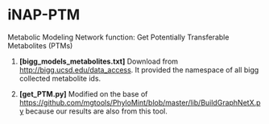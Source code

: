 # iNAP-PTM
Metabolic Modeling Network function: Get Potentially Transferable Metabolites (PTMs)

1. **[bigg_models_metabolites.txt]** Download from http://bigg.ucsd.edu/data_access. It provided the namespace of all bigg collected metabolite ids.

2. **[get_PTM.py]** Modified on the base of https://github.com/mgtools/PhyloMint/blob/master/lib/BuildGraphNetX.py because our results are also from this tool.
